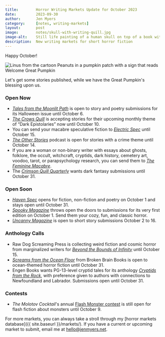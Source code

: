 ```yaml
---
title:        Horror Writing Markets Update for October 2023
date:         2023-09-30
author:       Jen Myers
category:     [notes, writing-markets]
layout:       post
image:        notes/skull-with-writing-quill.jpg
image-alt:    Still life painting of a human skull on top of a book with an overturned glass and a writing quill
description:  New writing markets for short horror fiction
---
```


Happy October!

<div><img alt="Linus from the cartoon Peanuts in a pumpkin patch with a sign that reads Welcome Great Pumpkin" src="{{ site.baseurl }}/images/notes/pumpkin.jpg" /></div>

Let's get some stories published, while we have the Great Pumpkin's blessing upon us.

### Open Now

- [_Tales from the Moonlit Path_](https://talesmoonlitpath.com/submissions/) is open to story and poetry submissions for its Halloween issue until October 6.
- [_The Crows Quill_](https://www.quillandcrowpublishinghouse.com/cqmagazinesubmissions) is accepting stories for their upcoming monthly theme of “Dark Epistolaries” now until October 10.
- You can send your macabre speculative fiction to [_Electric Spec_](https://www.electricspec.com/Submissions.html) until October 15.
- [_The Other Stories_](https://theotherstories.net/submissions/) podcast is open for stories with a crime theme until October 14.
- If you are a woman or non-binary writer with essays about ghosts, folklore, the occult, witchcraft, cryptids, dark history, cemetery art, voodoo, tarot, or parapsychology research, you can send them to [_The Feminine Macabre_](https://spookeats.com/2020/12/31/wanted-writing-submissions-for-upcoming-female-paranormal-investigator-journal/).
- The [_Crimson Quill Quarterly_](https://crimsonquillquarterly.com/) wants dark fantasy submissions until October 31.

### Open Soon

- [_Haven Spec_](https://www.havenspec.com/submit/) opens for fiction, non-fiction and poetry on October 1 and stays open until October 31.
- [_Spooky Magazine_](https://spooky-magazine.com/submission-guidelines/) throws open the doors to submissions for its very first edition on October 1. Send them your cozy, fun, and classic horror.
- [_Uncanny Magazine_](https://www.uncannymagazine.com/submissions/) is open to short story submissions October 2 to 16.

### Anthology Calls

- Raw Dog Screaming Press is collecting weird fiction and cosmic horror from marginalized writers for [_Beyond the Bounds of Infinity_](https://rawdogscreaming.com/contact/) until October 15.
- [_Screams from the Ocean Floor_](https://www.brokenbrainbooks.com/submissions/) from Broken Brain Books is open to ocean-themed horror fiction until October 31.
- Engen Books wants PG-13-level cryptid tales for its anthology [_Cryptids from the Rock_](https://www.engenbooks.com/short-story-calls), with preference given to authors with connections to Newfoundland and Labrador. Submissions open until October 31.

### Contests

- _The Molotov Cocktail_'s annual [Flash Monster contest](https://themolotovcocktail.com/flash-monster-x/) is still open for flash fiction about monsters until October 9.

For more markets, you can always take a stroll through my [horror markets database]({{ site.baseurl }}/markets/). If you have a current or upcoming market to submit, email me at [hello@jenmyers.net](mailto:hello@jenmyers.net).
